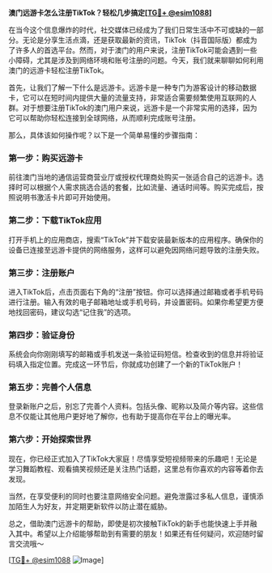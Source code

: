 **澳门远游卡怎么注册TikTok？轻松几步搞定[[TG💪+ @esim1088](https://t.me/s/esim1088)]**

在当今这个信息爆炸的时代，社交媒体已经成为了我们日常生活中不可或缺的一部分。无论是分享生活点滴，还是获取最新的资讯，TikTok（抖音国际版）都成为了许多人的首选平台。然而，对于澳门的用户来说，注册TikTok可能会遇到一些小障碍，尤其是涉及到网络环境和账号注册的问题。今天，我们就来聊聊如何利用澳门的远游卡轻松注册TikTok。

首先，让我们了解一下什么是远游卡。远游卡是一种专门为游客设计的移动数据卡，它可以在短时间内提供大量的流量支持，非常适合需要频繁使用互联网的人群。对于想要注册TikTok的澳门用户来说，远游卡是一个非常实用的选择，因为它可以帮助你轻松连接到全球网络，从而顺利完成账号注册。

那么，具体该如何操作呢？以下是一个简单易懂的步骤指南：

### 第一步：购买远游卡

前往澳门当地的通信运营商营业厅或授权代理商处购买一张适合自己的远游卡。选择时可以根据个人需求挑选合适的套餐，比如流量、通话时间等。购买完成后，按照说明书激活卡片即可开始使用。

### 第二步：下载TikTok应用

打开手机上的应用商店，搜索“TikTok”并下载安装最新版本的应用程序。确保你的设备已连接至远游卡提供的网络服务，这样可以避免因网络问题导致的注册失败。

### 第三步：注册账户

进入TikTok后，点击页面右下角的“注册”按钮。你可以选择通过邮箱或者手机号码进行注册。输入有效的电子邮箱地址或手机号码，并设置密码。如果你希望更方便地找回密码，建议勾选“记住我”的选项。

### 第四步：验证身份

系统会向你刚刚填写的邮箱或手机发送一条验证码短信。检查收到的信息并将验证码填入指定位置。完成这一环节后，你就成功创建了一个新的TikTok账户！

### 第五步：完善个人信息

登录新账户之后，别忘了完善个人资料。包括头像、昵称以及简介等内容。这些信息不仅能让其他用户更好地了解你，也有助于提高你在平台上的曝光率。

### 第六步：开始探索世界

现在，你已经正式加入了TikTok大家庭！尽情享受短视频带来的乐趣吧！无论是学习舞蹈教程、观看搞笑视频还是关注热门话题，这里总有你喜欢的内容等着你去发现。

当然，在享受便利的同时也要注意网络安全问题。避免泄露过多私人信息，谨慎添加陌生人为好友，并定期更新软件以防止潜在威胁。

总之，借助澳门远游卡的帮助，即使是初次接触TikTok的新手也能快速上手并融入其中。希望以上介绍能够帮助到有需要的朋友！如果还有任何疑问，欢迎随时留言交流哦～

[[TG💪+ @esim1088](https://t.me/s/esim1088) ![Image](https://i.postimg.cc/4NQfJmqS/Snipaste-2025-05-13-00-14-12.png)]
